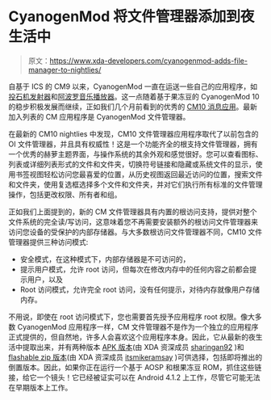 # CyanogenMod 将文件管理器添加到夜生活中

> 原文：<https://www.xda-developers.com/cyanogenmod-adds-file-manager-to-nightlies/>

自基于 ICS 的 CM9 以来，CyanogenMod 一直在运送一些自己的应用程序，如[投石机发射器](http://www.xda-developers.com/android/first-version-of-trebuchet-cm9-launcher-available/)和[阿波罗音乐播放器](http://www.xda-developers.com/android/cyanogenmod-9-will-have-custom-music-player-fully-theme-able/)。这一点随着基于果冻豆的 CyanogenMod 10 的稳步积极发展而继续，正如我们几个月前看到的优秀的 [CM10 消息应用](http://www.xda-developers.com/android/new-cm10-messaging-brings-message-popups-revamped-notifications/)。最新加入列表的 CM 应用程序是 CyanogenMod 文件管理器。

在最新的 CM10 nightlies 中发现，CM10 文件管理器应用程序取代了以前包含的 OI 文件管理器，并且具有权威性！这是一个功能齐全的根支持文件管理器，拥有一个优秀的赫萝主题界面，与操作系统的其余外观和感觉很好。您可以查看图标、列表或详细列表形式的文件和文件夹，切换符号链接和隐藏或系统文件的显示，使用书签视图轻松访问您最喜爱的位置，从历史视图返回最近访问的位置，搜索文件和文件夹，使用复选框选择多个文件和文件夹，并对它们执行所有标准的文件管理操作，包括更改权限、所有者和组。

正如我们上面提到的，新的 CM 文件管理器具有内置的根访问支持，提供对整个文件系统的完全读/写访问，这意味着您不再需要安装额外的根访问文件管理器来访问您设备的受保护的内部存储器。与大多数根访问文件管理器不同，CM10 文件管理器提供三种访问模式:

*   安全模式，在这种模式下，内部存储器是不可访问的，
*   提示用户模式，允许 root 访问，但每次在修改内存中的任何内容之前都会提示用户，以及
*   Root 访问模式，允许完全 root 访问，没有任何提示，对待内存就像用户存储内存。

不用说，即使在 root 访问模式下，您也需要首先授予应用程序 root 权限。像大多数 CyanogenMod 应用程序一样，CM 文件管理器不是作为一个独立的应用程序正式提供的，但自然地，许多人会喜欢这个应用程序本身。因此，它从最新的夜生活中提取出来，并有两种版本 [APK 版本](http://forum.xda-developers.com/showthread.php?t=1968011)(由 XDA 资深成员 [sharingan92](http://forum.xda-developers.com/member.php?u=4671294) )和 [flashable zip 版本](http://forum.xda-developers.com/showthread.php?t=1968111)(由 XDA 资深成员 [itsmikeramsay](http://forum.xda-developers.com/member.php?u=1665225) )可供选择，包括即将推出的倒置版本。因此，如果你正在运行一个基于 AOSP 和根果冻豆 ROM，抓住这些链接，给它一个镜头！它已经被证实可以在 Android 4.1.2 上工作，尽管它可能无法在早期版本上工作。
